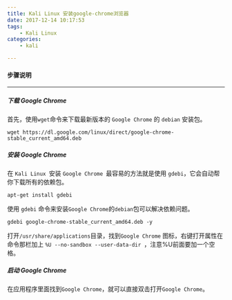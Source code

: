 ```yaml
---
title: Kali Linux 安装google-chrome浏览器
date: 2017-12-14 10:17:53
tags:
	- Kali Linux
categories: 
	- kali

---
```



#### 步骤说明

----------

##### 下载 Google Chrome

首先，使用` wget `命令来下载最新版本的 `Google Chrome` 的 `debian` 安装包。


    wget https://dl.google.com/linux/direct/google-chrome-stable_current_amd64.deb

<!--more-->

##### 安装 Google Chrome
在 `Kali Linux `安装 `Google Chrome `最容易的方法就是使用 `gdebi`，它会自动帮你下载所有的依赖包。


    apt-get install gdebi

使用 `gdebi` 命令来安装` Google Chrome `的` debian `包可以解决依赖问题。

    gdebi google-chrome-stable_current_amd64.deb -y

打开`/usr/share/applications`目录，找到`Google Chrome` 图标，右键打开属性在命令那栏加上 `%U --no-sandbox --user-data-dir `，注意%U前面要加一个空格。

##### 启动 Google Chrome

在应用程序里面找到`Google Chrome`，就可以直接双击打开`Google Chrome`。